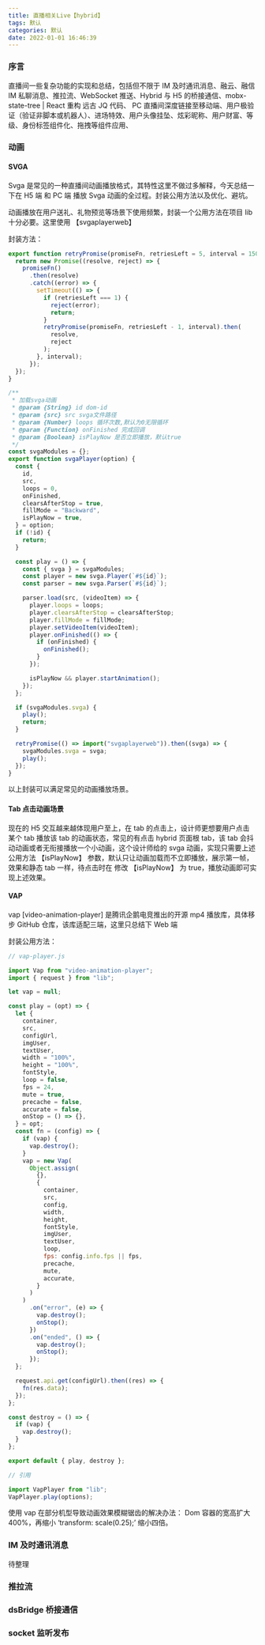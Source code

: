 ```yaml
---
title: 直播相关Live【hybrid】
tags: 默认
categories: 默认
date: 2022-01-01 16:46:39
---
```


### 序言

直播间一些复杂功能的实现和总结，包括但不限于 IM 及时通讯消息、融云、融信 IM 私聊消息、推拉流、WebSocket 推送、Hybrid 与 H5 的桥接通信、mobx-state-tree | React 重构 远古 JQ 代码、 PC 直播间深度链接至移动端、用户极验证（验证非脚本或机器人）、进场特效、用户头像挂坠、炫彩昵称、用户财富、等级、身份标签组件化、拖拽等组件应用、

### 动画

#### SVGA

Svga 是常见的一种直播间动画播放格式，其特性这里不做过多解释，今天总结一下在 H5 端 和 PC 端 播放 Svga 动画的全过程。封装公用方法以及优化、避坑。

动画播放在用户送礼、礼物预览等场景下使用频繁，封装一个公用方法在项目 lib 十分必要。这里使用 【svgaplayerweb】

封装方法：

```javascript
export function retryPromise(promiseFn, retriesLeft = 5, interval = 1500) {
  return new Promise((resolve, reject) => {
    promiseFn()
      .then(resolve)
      .catch((error) => {
        setTimeout(() => {
          if (retriesLeft === 1) {
            reject(error);
            return;
          }
          retryPromise(promiseFn, retriesLeft - 1, interval).then(
            resolve,
            reject
          );
        }, interval);
      });
  });
}

/**
 * 加载svga动画
 * @param {String} id dom-id
 * @param {src} src svga文件路径
 * @param {Number} loops 循环次数,默认为0无限循环
 * @param {Function} onFinished 完成回调
 * @param {Boolean} isPlayNow 是否立即播放，默认true
 */
const svgaModules = {};
export function svgaPlayer(option) {
  const {
    id,
    src,
    loops = 0,
    onFinished,
    clearsAfterStop = true,
    fillMode = "Backward",
    isPlayNow = true,
  } = option;
  if (!id) {
    return;
  }

  const play = () => {
    const { svga } = svgaModules;
    const player = new svga.Player(`#${id}`);
    const parser = new svga.Parser(`#${id}`);

    parser.load(src, (videoItem) => {
      player.loops = loops;
      player.clearsAfterStop = clearsAfterStop;
      player.fillMode = fillMode;
      player.setVideoItem(videoItem);
      player.onFinished(() => {
        if (onFinished) {
          onFinished();
        }
      });

      isPlayNow && player.startAnimation();
    });
  };

  if (svgaModules.svga) {
    play();
    return;
  }

  retryPromise(() => import("svgaplayerweb")).then((svga) => {
    svgaModules.svga = svga;
    play();
  });
}
```

以上封装可以满足常见的动画播放场景。

#### Tab 点击动画场景

现在的 H5 交互越来越体现用户至上，在 tab 的点击上，设计师更想要用户点击 某个 tab 播放该 tab 的动画状态，常见的有点击 hybrid 页面根 tab，该 tab 会抖动动画或者无衔接播放一个小动画，这个设计师给的 svga 动画，实现只需要上述公用方法 【isPlayNow】 参数，默认只让动画加载而不立即播放，展示第一帧，效果和静态 tab 一样，待点击时在 修改 【isPlayNow】 为 true，播放动画即可实现上述效果。

#### VAP

vap [video-animation-player] 是腾讯企鹅电竞推出的开源 mp4 播放库，具体移步 GitHub 仓库，该库适配三端，这里只总结下 Web 端

封装公用方法：

```javascript
// vap-player.js

import Vap from "video-animation-player";
import { request } from "lib";

let vap = null;

const play = (opt) => {
  let {
    container,
    src,
    configUrl,
    imgUser,
    textUser,
    width = "100%",
    height = "100%",
    fontStyle,
    loop = false,
    fps = 24,
    mute = true,
    precache = false,
    accurate = false,
    onStop = () => {},
  } = opt;
  const fn = (config) => {
    if (vap) {
      vap.destroy();
    }
    vap = new Vap(
      Object.assign(
        {},
        {
          container,
          src,
          config,
          width,
          height,
          fontStyle,
          imgUser,
          textUser,
          loop,
          fps: config.info.fps || fps,
          precache,
          mute,
          accurate,
        }
      )
    )
      .on("error", (e) => {
        vap.destroy();
        onStop();
      })
      .on("ended", () => {
        vap.destroy();
        onStop();
      });
  };

  request.api.get(configUrl).then((res) => {
    fn(res.data);
  });
};

const destroy = () => {
  if (vap) {
    vap.destroy();
  }
};

export default { play, destroy };

// 引用

import VapPlayer from "lib";
VapPlayer.play(options);
```

使用 vap 在部分机型导致动画效果模糊锯齿的解决办法： Dom 容器的宽高扩大 400%，再缩小 ‘transform: scale(0.25);’ 缩小四倍。

### IM 及时通讯消息

待整理

### 推拉流

### dsBridge 桥接通信

### socket 监听发布
